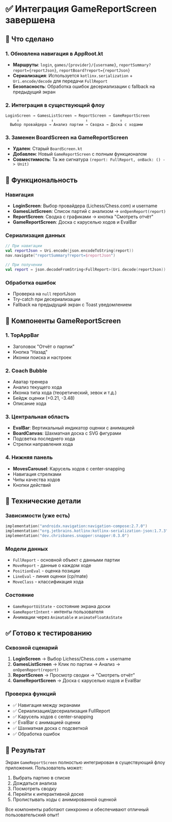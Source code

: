 # ✅ Интеграция GameReportScreen завершена

## 🎯 Что сделано

### 1. Обновлена навигация в AppRoot.kt
- **Маршруты**: `login`, `games/{provider}/{username}`, `reportSummary?report={reportJson}`, `reportBoard?report={reportJson}`
- **Сериализация**: Используется `kotlinx.serialization` + `Uri.encode/decode` для передачи `FullReport`
- **Безопасность**: Обработка ошибок десериализации с fallback на предыдущий экран

### 2. Интеграция в существующий флоу
```
LoginScreen → GamesListScreen → ReportScreen → GameReportScreen
     ↓              ↓              ↓              ↓
  Выбор провайдера → Анализ партии → Сводка → Доска с ходами
```

### 3. Заменен BoardScreen на GameReportScreen
- **Удален**: Старый `BoardScreen.kt`
- **Добавлен**: Новый `GameReportScreen` с полным функционалом
- **Совместимость**: Та же сигнатура `(report: FullReport, onBack: () -> Unit)`

## 🚀 Функциональность

### Навигация
- **LoginScreen**: Выбор провайдера (Lichess/Chess.com) и username
- **GamesListScreen**: Список партий с анализом → `onOpenReport(report)`
- **ReportScreen**: Сводка с графиками → кнопка "Смотреть отчёт"
- **GameReportScreen**: Доска с каруселью ходов и EvalBar

### Сериализация данных
```kotlin
// При навигации
val reportJson = Uri.encode(json.encodeToString(report))
nav.navigate("reportSummary?report=$reportJson")

// При получении
val report = json.decodeFromString<FullReport>(Uri.decode(reportJson))
```

### Обработка ошибок
- Проверка на `null` reportJson
- Try-catch при десериализации
- Fallback на предыдущий экран с Toast уведомлением

## 🎨 Компоненты GameReportScreen

### 1. TopAppBar
- Заголовок "Отчёт о партии"
- Кнопка "Назад"
- Иконки поиска и настроек

### 2. Coach Bubble
- Аватар тренера
- Анализ текущего хода
- Иконка типа хода (теоретический, зевок и т.д.)
- Бейдж оценки (+0.21, -3.48)
- Описание хода

### 3. Центральная область
- **EvalBar**: Вертикальный индикатор оценки с анимацией
- **BoardCanvas**: Шахматная доска с SVG фигурами
- Подсветка последнего хода
- Стрелки направления хода

### 4. Нижняя панель
- **MovesCarousel**: Карусель ходов с center-snapping
- Навигация стрелками
- Чипы качества ходов
- Кнопки действий

## 🔧 Технические детали

### Зависимости (уже есть)
```kotlin
implementation("androidx.navigation:navigation-compose:2.7.0")
implementation("org.jetbrains.kotlinx:kotlinx-serialization-json:1.7.3")
implementation("dev.chrisbanes.snapper:snapper:0.3.0")
```

### Модели данных
- `FullReport` - основной объект с данными партии
- `MoveReport` - данные о каждом ходе
- `PositionEval` - оценка позиции
- `LineEval` - линия оценки (cp/mate)
- `MoveClass` - классификация хода

### Состояние
- `GameReportUiState` - состояние экрана доски
- `GameReportIntent` - интенты пользователя
- Анимации через `Animatable` и `animateFloatAsState`

## ✅ Готово к тестированию

### Сквозной сценарий
1. **LoginScreen** → Выбор Lichess/Chess.com + username
2. **GamesListScreen** → Клик по партии → Анализ → `onOpenReport(report)`
3. **ReportScreen** → Просмотр сводки → "Смотреть отчёт"
4. **GameReportScreen** → Доска с каруселью ходов и EvalBar

### Проверка функций
- ✅ Навигация между экранами
- ✅ Сериализация/десериализация FullReport
- ✅ Карусель ходов с center-snapping
- ✅ EvalBar с анимацией оценки
- ✅ Шахматная доска с подсветкой
- ✅ Обработка ошибок

## 🎯 Результат

Экран `GameReportScreen` полностью интегрирован в существующий флоу приложения. Пользователь может:

1. Выбрать партию в списке
2. Дождаться анализа
3. Посмотреть сводку
4. Перейти к интерактивной доске
5. Пролистывать ходы с анимированной оценкой

Все компоненты работают синхронно и обеспечивают отличный пользовательский опыт!
